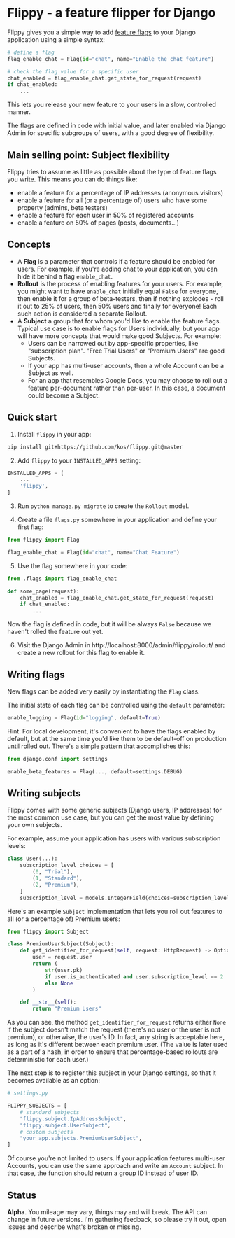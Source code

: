 # Flippy - a feature flipper for Django

Flippy gives you a simple way to add [feature flags](https://martinfowler.com/articles/feature-toggles.html) to your Django application using a simple syntax:

```python
# define a flag
flag_enable_chat = Flag(id="chat", name="Enable the chat feature")

# check the flag value for a specific user
chat_enabled = flag_enable_chat.get_state_for_request(request)	
if chat_enabled:
    ...
```

This lets you release your new feature to your users in a slow, controlled manner.

The flags are defined in code with initial value, and later enabled via Django Admin for specific subgroups of users, with a good degree of flexibility.

## Main selling point: Subject flexibility

Flippy tries to assume as little as possible about the type of feature flags you write. This means you can do things like:

- enable a feature for a percentage of IP addresses (anonymous visitors)
- enable a feature for all (or a percentage of) users who have some property (admins, beta testers)
- enable a feature for each user in 50% of registered accounts
- enable a feature on 50% of pages (posts, documents...)

## Concepts

- A **Flag** is a parameter that controls if a feature should be enabled for users. For example, if you're adding chat to your application, you can hide it behind a flag `enable_chat`.
- **Rollout** is the process of enabling features for your users. For example, you might want to have `enable_chat` initially equal `False` for everyone, then enable it for a group of beta-testers, then if nothing explodes - roll it out to 25% of users, then 50% users and finally for everyone! Each such action is considered a separate Rollout.  
- A **Subject** a group that for whom you'd like to enable the feature flags. Typical use case is to enable flags for Users individually, but your app will have more concepts that would make good Subjects. For example:
  - Users can be narrowed out by app-specific properties, like "subscription plan". "Free Trial Users" or "Premium Users" are good Subjects.
  - If your app has multi-user accounts, then a whole Account can be a Subject as well.
  - For an app that resembles Google Docs, you may choose to roll out a feature per-document rather than per-user. In this case, a document could become a Subject.

## Quick start

1. Install `flippy` in your app:

```bash
pip install git+https://github.com/kos/flippy.git@master
```

2. Add `flippy` to your `INSTALLED_APPS` setting:

```python
INSTALLED_APPS = [
	...
	'flippy',
]
```

3. Run `python manage.py migrate` to create the `Rollout` model.

4. Create a file `flags.py` somewhere in your application and define your first flag:

```python
from flippy import Flag

flag_enable_chat = Flag(id="chat", name="Chat Feature")
```

5. Use the flag somewhere in your code:

```python
from .flags import flag_enable_chat

def some_page(request):
	chat_enabled = flag_enable_chat.get_state_for_request(request)
	if chat_enabled:
		...
```

Now the flag is defined in code, but it will be always `False` because we haven't rolled the feature out yet.

6. Visit the Django Admin in http://localhost:8000/admin/flippy/rollout/ and create a new rollout for this flag to enable it.


## Writing flags

New flags can be added very easily by instantiating the `Flag` class.

The initial state of each flag can be controlled using the `default` parameter:

```python
enable_logging = Flag(id="logging", default=True)
```

Hint: For local development, it's convenient to have the flags enabled by default, but at the same time you'd like them to be default-off on production until rolled out. There's a simple pattern that accomplishes this:

```python
from django.conf import settings

enable_beta_features = Flag(..., default=settings.DEBUG)
```

## Writing subjects

Flippy comes with some generic subjects (Django users, IP addresses) for the most common use case, but you can get the most value by defining your own subjects.

For example, assume your application has users with various subscription levels:

```python
class User(...):
    subscription_level_choices = [
        (0, "Trial"),
        (1, "Standard"),
        (2, "Premium"),
    ]
    subscription_level = models.IntegerField(choices=subscription_level_choices)
```

Here's an example `Subject` implementation that lets you roll out features to all (or a percentage of) Premium users:

```python
from flippy import Subject

class PremiumUserSubject(Subject):
    def get_identifier_for_request(self, request: HttpRequest) -> Optional[str]:
        user = request.user
        return (
            str(user.pk)
            if user.is_authenticated and user.subscription_level == 2
            else None
        )

    def __str__(self):
        return "Premium Users"    
```

As you can see, the method `get_identifier_for_request` returns either `None` if the subject doesn't match the request (there's no user or the user is not premium), or otherwise, the user's ID. In fact, any string is acceptable here, as long as it's different between each premium user. (The value is later used as a part of a hash, in order to ensure that percentage-based rollouts are deterministic for each user.)

The next step is to register this subject in your Django settings, so that it becomes available as an option:

```python
# settings.py

FLIPPY_SUBJECTS = [
    # standard subjects
    "flippy.subject.IpAddressSubject",
    "flippy.subject.UserSubject",
    # custom subjects
    "your_app.subjects.PremiumUserSubject",
]

```

Of course you're not limited to users. If your application features multi-user Accounts, you can use the same approach and write an `Account` subject. In that case, the function should return a group ID instead of user ID.

## Status

**Alpha**. You mileage may vary, things may and will break. The API can change in future versions. I'm gathering feedback, so please try it out, open issues and describe what's broken or missing.